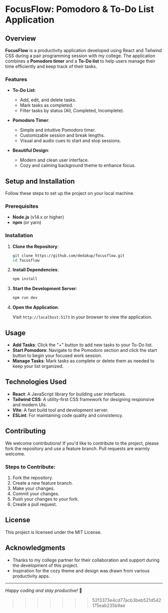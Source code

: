 # FocusFlow: Pomodoro & To-Do List Application

<!-- ![FocusFlow Preview](./path/to/your/image.png) -->

## Overview

**FocusFlow** is a productivity application developed using React and Tailwind CSS during a pair programming session with my college. The application combines a **Pomodoro timer** and a **To-Do list** to help users manage their time efficiently and keep track of their tasks.

### Features

- **To-Do List**: 
  - Add, edit, and delete tasks.
  - Mark tasks as completed.
  - Filter tasks by status (All, Completed, Incomplete).

- **Pomodoro Timer**: 
  - Simple and intuitive Pomodoro timer.
  - Customizable session and break lengths.
  - Visual and audio cues to start and stop sessions.

- **Beautiful Design**:
  - Modern and clean user interface.
  - Cozy and calming background theme to enhance focus.

## Setup and Installation

Follow these steps to set up the project on your local machine.

### Prerequisites

- **Node.js** (v14.x or higher)
- **npm** (or yarn)

### Installation

1. **Clone the Repository**:

    ```bash
    git clone https://github.com/dedakup/focusflow.git
    cd focusflow
    ```

2. **Install Dependencies**:

    ```bash
    npm install
    ```

3. **Start the Development Server**:

    ```bash
    npm run dev
    ```

4. **Open the Application**:

    Visit `http://localhost:5173` in your browser to view the application.

## Usage

- **Add Tasks**: Click the "+" button to add new tasks to your To-Do list.
- **Start Pomodoro**: Navigate to the Pomodoro section and click the start button to begin your focused work session.
- **Manage Tasks**: Mark tasks as complete or delete them as needed to keep your list organized.

## Technologies Used

- **React**: A JavaScript library for building user interfaces.
- **Tailwind CSS**: A utility-first CSS framework for designing responsive and modern UIs.
- **Vite**: A fast build tool and development server.
- **ESLint**: For maintaining code quality and consistency.

## Contributing

We welcome contributions! If you'd like to contribute to the project, please fork the repository and use a feature branch. Pull requests are warmly welcome.

### Steps to Contribute:

1. Fork the repository.
2. Create a new feature branch.
3. Make your changes.
4. Commit your changes.
5. Push your changes to your fork.
6. Create a pull request.

## License

This project is licensed under the MIT License.

## Acknowledgments

- Thanks to my college partner for their collaboration and support during the development of this project.
- Inspiration for the cozy theme and design was drawn from various productivity apps.

---

*Happy coding and stay productive!* 🚀
>>>>>>> 52f3373e4cd77acb3beb521d542175eab235b9ae
